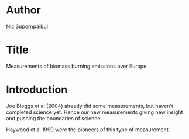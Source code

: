 # Author
Nic Supornpaibul

# Title
Measurements of biomass burning emissions over Europe

# Introduction
Joe Bloggs et al (2004) already did some measurements, but haven't completed science yet. Hence our new measurements giving new insight and pushing the boundaries of science

Haywood et al 1999 were the pioneers of this type of measurement.